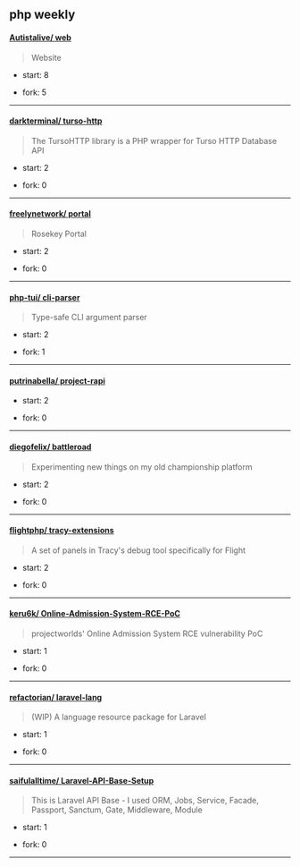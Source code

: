## php weekly

#### [Autistalive/ web](https://github.com/Autistalive/web)
>  Website
+ start: 8
+ fork: 5
---
#### [darkterminal/ turso-http](https://github.com/darkterminal/turso-http)
>  The TursoHTTP library is a PHP wrapper for Turso HTTP Database API
+ start: 2
+ fork: 0
---
#### [freelynetwork/ portal](https://github.com/freelynetwork/portal)
>  Rosekey Portal
+ start: 2
+ fork: 0
---
#### [php-tui/ cli-parser](https://github.com/php-tui/cli-parser)
>  Type-safe CLI argument parser
+ start: 2
+ fork: 1
---
#### [putrinabella/ project-rapi](https://github.com/putrinabella/project-rapi)
>  
+ start: 2
+ fork: 0
---
#### [diegofelix/ battleroad](https://github.com/diegofelix/battleroad)
>  Experimenting new things on my old championship platform
+ start: 2
+ fork: 0
---
#### [flightphp/ tracy-extensions](https://github.com/flightphp/tracy-extensions)
>  A set of panels in Tracy's debug tool specifically for Flight 
+ start: 2
+ fork: 0
---
#### [keru6k/ Online-Admission-System-RCE-PoC](https://github.com/keru6k/Online-Admission-System-RCE-PoC)
>  projectworlds' Online Admission System RCE vulnerability PoC
+ start: 1
+ fork: 0
---
#### [refactorian/ laravel-lang](https://github.com/refactorian/laravel-lang)
>  (WIP) A language resource package for Laravel
+ start: 1
+ fork: 0
---
#### [saifulalltime/ Laravel-API-Base-Setup](https://github.com/saifulalltime/Laravel-API-Base-Setup)
>  This is Laravel API Base - I used ORM, Jobs, Service, Facade, Passport, Sanctum, Gate, Middleware, Module
+ start: 1
+ fork: 0
---